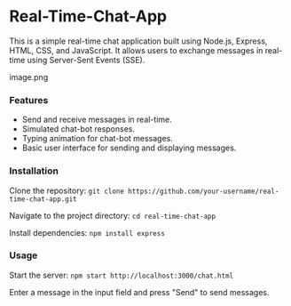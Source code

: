 # Real-Time-Chat-App

This is a simple real-time chat application built using Node.js, Express, HTML, CSS, and JavaScript. It allows users to exchange messages in real-time using Server-Sent Events (SSE).

image.png

### Features
- Send and receive messages in real-time.
- Simulated chat-bot responses.
- Typing animation for chat-bot messages.
- Basic user interface for sending and displaying messages.

### Installation
Clone the repository:
``` git clone https://github.com/your-username/real-time-chat-app.git ```

Navigate to the project directory:
```cd real-time-chat-app ```

Install dependencies:
```npm install express```

### Usage
Start the server:
```npm start http://localhost:3000/chat.html```

Enter a message in the input field and press "Send" to send messages.
